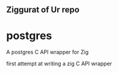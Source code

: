 ## Ziggurat of Ur repo

# postgres

A postgres C API wrapper for Zig

first attempt at writing a zig C API wrapper
